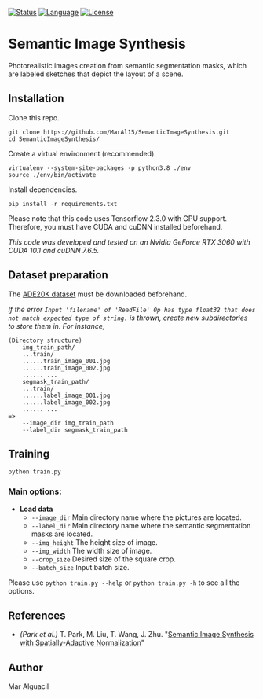 [![Status](https://img.shields.io/badge/Status-InProgress-green.svg)](https://github.com/MarAl15/SemanticImageSynthesis/blob/master/README.md)
[![Language](https://img.shields.io/badge/Language-Python3.8-blue.svg)](https://www.python.org/)
[![License](https://img.shields.io/badge/License-Apache-red.svg)](https://github.com/MarAl15/SemanticImageSynthesis/blob/master/LICENSE)


# Semantic Image Synthesis

Photorealistic images creation from semantic segmentation masks, which are labeled sketches that depict the layout of a scene.

## Installation

Clone this repo.

```
git clone https://github.com/MarAl15/SemanticImageSynthesis.git
cd SemanticImageSynthesis/
```

Create a virtual environment (recommended).

```
virtualenv --system-site-packages -p python3.8 ./env
source ./env/bin/activate
```

Install dependencies.

```
pip install -r requirements.txt
```

Please note that this code uses Tensorflow 2.3.0 with GPU support. Therefore, you must have CUDA and cuDNN installed beforehand.

_This code was developed and tested on an Nvidia GeForce RTX 3060 with CUDA 10.1 and cuDNN 7.6.5._


## Dataset preparation

The [ADE20K dataset](http://data.csail.mit.edu/places/ADEchallenge/ADEChallengeData2016.zip) must be downloaded beforehand.

_If the error `Input 'filename' of 'ReadFile' Op has type float32 that does not match expected type of string.` is thrown, create new subdirectories to store them in. For instance,_
```
(Directory structure)
    img_train_path/
    ...train/
    ......train_image_001.jpg
    ......train_image_002.jpg
    ...... ...
    segmask_train_path/
    ...train/
    ......label_image_001.jpg
    ......label_image_002.jpg
    ...... ...
=>
    --image_dir img_train_path
    --label_dir segmask_train_path
```

## Training

```
python train.py
```

### Main options:

- **Load data**
    - `--image_dir` Main directory name where the pictures are located.
    - `--label_dir` Main directory name where the semantic segmentation masks are located.
    - `--img_height` The height size of image.
    - `--img_width` The width size of image.
    - `--crop_size`  Desired size of the square crop.
    - `--batch_size` Input batch size.

Please use `python train.py --help` or `python train.py -h` to see all the options.

## References

- _(Park et al.)_ T. Park, M. Liu, T. Wang, J. Zhu. "[Semantic Image Synthesis with Spatially-Adaptive Normalization](https://arxiv.org/abs/1903.07291)"

## Author

Mar Alguacil

